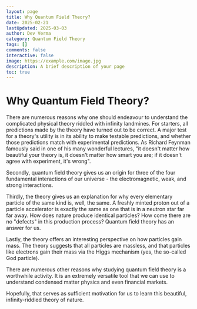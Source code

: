 ```yaml
---
layout: page
title: Why Quantum Field Theory?
date: 2025-02-21
lastUpdated: 2025-03-03
author: Dev Verma
category: Quantum Field Theory
tags: []
comments: false
interactive: false
image: https://example.com/image.jpg
description: A brief description of your page
toc: true
---
```

# Why Quantum Field Theory?

There are numerous reasons why one should endeavour to understand the complicated physical theory riddled with infinity landmines. For starters, all predictions made by the theory have turned out to be correct. A major test for a theory's utility is in its ability to make testable predictions, and whether those predictions match with experimental predictions. As Richard Feynman famously said in one of his many wonderful lectures, "it doesn't matter how beautiful your theory is, it doesn't matter how smart you are; if it doesn't agree with experiment, it's wrong". 

Secondly, quantum field theory gives us an origin for three of the four fundamental interactions of our universe - the electromagnetic, weak, and strong interactions. 

Thirdly, the theory gives us an explanation for why every elementary particle of the same kind is, well, the same. A freshly minted proton out of a particle accelerator is exactly the same as one that is in a neutron star far far away. How does nature produce identical particles? How come there are no "defects" in this production process? Quantum field theory has an answer for us.

Lastly, the theory offers an interesting perspective on how particles gain mass. The theory suggests that all particles are massless, and that particles like electrons gain their mass via the Higgs mechanism (yes, the so-called God particle). 

There are numerous other reasons why studying quantum field theory is a worthwhile activity. It is an extremely versatile tool that we can use to understand condensed matter physics and even financial markets. 

Hopefully, that serves as sufficient motivation for us to learn this beautiful, infinity-riddled theory of nature.